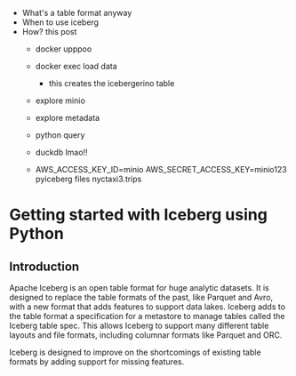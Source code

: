 - What's a table format anyway
- When to use iceberg
- How? this post
  - docker upppoo
  - docker exec load data
    - this creates the icebergerino table
  - explore minio
  - explore metadata
  - python query
  - duckdb lmao!!

  - AWS_ACCESS_KEY_ID=minio AWS_SECRET_ACCESS_KEY=minio123  pyiceberg files nyctaxi3.trips


# Getting started with Iceberg using Python

## Introduction

Apache Iceberg is an open table format for huge analytic datasets. It is designed to replace the table formats of the
past, like Parquet and Avro, with a new format that adds features to support data lakes. Iceberg adds to the table
format a specification for a metastore to manage tables called the Iceberg table spec. This allows Iceberg to support
many different table layouts and file formats, including columnar formats like Parquet and ORC.

Iceberg is designed to improve on the shortcomings of existing table formats by adding support for missing features.